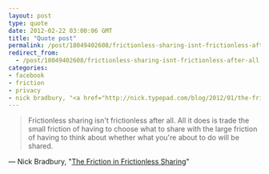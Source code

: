 ```yaml
---
layout: post
type: quote
date: 2012-02-22 03:00:06 GMT
title: "Quote post"
permalink: /post/18049402608/frictionless-sharing-isnt-frictionless-after-all
redirect_from: 
  - /post/18049402608/frictionless-sharing-isnt-frictionless-after-all
categories:
- facebook
- friction
- privacy
- nick bradbury, "<a href="http://nick.typepad.com/blog/2012/01/the-friction-in-frictionless-sharing.html">the friction in frictionless sharing</a>"
---
```

<blockquote>Frictionless sharing isn't frictionless after all. All it does is trade the small friction of having to choose what to share with the large friction of having to think about whether what you're about to do will be shared.</blockquote>

 — Nick Bradbury, "<a href="http://nick.typepad.com/blog/2012/01/the-friction-in-frictionless-sharing.html">The Friction in Frictionless Sharing</a>"